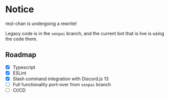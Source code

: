 # Notice

reol-chan is undergoing a rewrite!

Legacy code is in the `senpai` branch, and the current bot that is live is using the code there.

## Roadmap

- [x] Typescript
- [x] ESLint
- [x] Slash command integration with Discord.js 13
- [ ] Full functionality port-over from `senpai` branch
- [ ] CI/CD